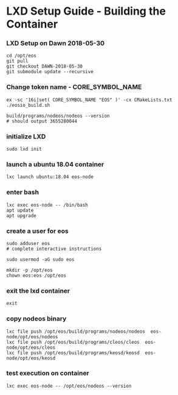 # LXD Setup Guide - Building the Container

### LXD Setup on Dawn 2018-05-30
```console
cd /opt/eos
git pull
git checkout DAWN-2018-05-30
git submodule update --recursive
```

### Change token name - CORE_SYMBOL_NAME

```console
ex -sc '16i|set( CORE_SYMBOL_NAME "EOS" )' -cx CMakeLists.txt
./eosio_build.sh

build/programs/nodeos/nodeos --version
# should output 3655280044
```

### initialize LXD
```conole
sudo lxd init
```

### launch a ubuntu 18.04 container
```console
lxc launch ubuntu:18.04 eos-node
```

### enter bash
```console
lxc exec eos-node -- /bin/bash
apt update
apt upgrade
```

### create a user for eos
```console
sudo adduser eos
# complete interactive instructions

sudo usermod -aG sudo eos

mkdir -p /opt/eos
chown eos:eos /opt/eos
```

### exit the lxd container
```console
exit
```

### copy nodeos binary
```console
lxc file push /opt/eos/build/programs/nodeos/nodeos  eos-node/opt/eos/nodeos
lxc file push /opt/eos/build/programs/cleos/cleos  eos-node/opt/eos/cleos
lxc file push /opt/eos/build/programs/keosd/keosd  eos-node/opt/eos/keosd
```

### test execution on container
```console
lxc exec eos-node -- /opt/eos/nodeos --version
```
